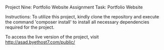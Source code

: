 Project Nine: Portfolio Website Assignment
Task: Portfolio Website

Instructions:
To utilize this project, kindly clone the repository and execute the command 'composer install' to install all necessary dependencies required for the project.


To access the live version of the project, visit http://asad.byethost7.com/public/


